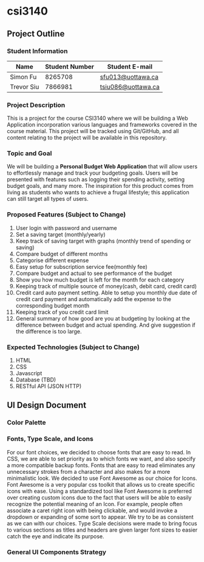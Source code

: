 # csi3140

## Project Outline

### Student Information

| Name       | Student Number | Student E-mail    |
|------------|----------------|-------------------|
| Simon Fu   | 8265708        | sfu013@uottawa.ca |
| Trevor Siu | 7866981        | tsiu086@uottawa.ca|


### Project Description
This is a project for the course CSI3140 where we will be building a Web Application incorporation various languages and frameworks covered in the course material. This project will be tracked using Git/GitHub, and all content relating to the project will be available in this repository.

### Topic and Goal
We will be building a **Personal Budget Web Application** that will allow users to effortlessly manage and track your budgeting goals. Users will be presented with features such as logging their spending activity, setting budget goals, and many more. The inspiration for this product comes from living as students who wants to achieve a frugal lifestyle; this application can still target all types of users.

### Proposed Features (Subject to Change)
1. User login with password and username
2. Set a saving target (monthly/yearly)
3. Keep track of saving target with graphs (monthly trend of spending or saving)
4. Compare budget of different months
5. Categorise different expense
6. Easy setup for subscription service fee(monthly fee)
7. Compare budget and actual to see performance of the  budget
8. Show you how much budget is left for the month for each category
9. Keeping track of multiple source of money(cash, debit card, credit card)
10. Credit card auto payment setting. Able to setup you monthly due date of credit card payment and automatically add the expense to the corresponding budget month
11. Keeping track of you credit card limit
12. General summary of how good are you at budgeting by looking at the difference between budget and actual spending. And give suggestion if the difference is too large.

### Expected Technologies (Subject to Change)
1. HTML
2. CSS
3. Javascript
4. Database (TBD)
5. RESTful API (JSON HTTP)

## UI Design Document 

### Color Palette

### Fonts, Type Scale, and Icons
For our font choices, we decided to choose fonts that are easy to read. In CSS, we are able to set priority as to which fonts we want, and also specify a more compatible backup fonts. Fonts that are easy to read eliminates any unnecessary strokes from a character and also makes for a more minimalistic look.
We decided to use Font Awesome as our choice for Icons. Font Awesome is a very popular css toolkit that allows us to create specific icons with ease. Using a standardized tool like Font Awesome is preferred over creating custom icons due to the fact that users will be able to easily recognize the potential meaning of an Icon. For example, people often associate a caret right icon with being clickable, and would invoke a dropdown or expanding of some sort to appear. We try to be as consistent as we can with our choices.
Type Scale decisions were made to bring focus to various sections as titles and headers are given larger font sizes to easier catch the eye and indicate its purpose.

### General UI Components Strategy

